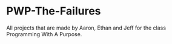 # PWP-The-Failures
All projects that are made by Aaron, Ethan and Jeff for the class Programming With A Purpose.
